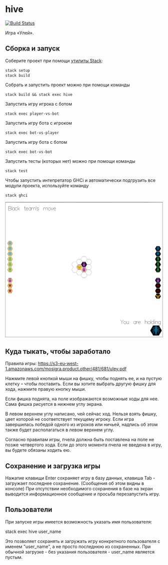 # hive

[![Build Status](https://travis-ci.org/cmc-haskell-2018/hive.svg?branch=master)](https://travis-ci.org/cmc-haskell-2018/hive)

Игра «Улей».

## Сборка и запуск

Соберите проект при помощи [утилиты Stack](https://www.haskellstack.org):

```
stack setup
stack build
```

Собрать и запустить проект можно при помощи команды

```
stack build && stack exec hive
```

Запустить игру игрока с ботом

```
stack exec player-vs-bot
```

Запустить игру бота с игроком

```
stack exec bot-vs-player
```

Запустить игру бота с ботом

```
stack exec bot-vs-bot
```

Запустить тесты (которых нет) можно при помощи команды

```
stack test
```

Чтобы запустить интепретатор GHCi и автоматически подгрузить все модули проекта, используйте команду

```
stack ghci
```
![Поле](Поле.PNG)

## Куда тыкать, чтобы заработало

Правила игры: https://s3-eu-west-1.amazonaws.com/mosigra.product.other/481/681/uley.pdf

Нажмите левой кнопкой мыши на фишку, чтобы поднять ее, и на пустую клетку – чтобы поставить.
Если вы хотите выбрать другую фишку для хода, нажмите правую кнопку мыши.

Если фишка поднята, на поле изображаются возможные ходы для нее. Сама фишка рисуется в нижнем углу экрана.

В левом верхнем углу написано, чей сейчас ход. Нельзя взять фишку, цвет которой не соответствует текущему игроку.
Если игра завершилась победой одного из игроков или ничьей, надпись об этом также будет располагаться в левом верхнем углу.

Согласно правилам игры, пчела должна быть поставлена на поле не позже четвертого хода. Если до этого момента пчела не введена в игру, вы будете обязаны ходить ею.

## Сохранение и загрузка игры

Нажатие клавищи Enter сохраняет игру в базу данных, клавиша Tab - загружает последнее сохранение. (Сообщения об этом видны в консоле)
При отсутствии необходимого сохранения в базе на экран выводится информационное сообщение и просьба перезапустить игру.

## Пользователи

При запуске игры имеется возможность указать имя пользователя:

stack exec hive user_name

Это позволяет сохранять и загружать игру конкретного пользователя с именем "user_name", а не просто последнюю из сохраненных.
При обычной загрузке - без указания пользователя - user_name является пустым.


